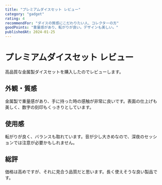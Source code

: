 ```yaml
---
title: "プレミアムダイスセット レビュー"
category: "gadget"
rating: 4
recommendFor: "ダイスの質感にこだわりたい人、コレクターの方"
goodPoints: "重量感があり、転がりが良い。デザインも美しい。"
publishedAt: 2024-01-25
---
```


# プレミアムダイスセット レビュー

高品質な金属製ダイスセットを購入したのでレビューします。

## 外観・質感

金属製で重量感があり、手に持った時の感触が非常に良いです。表面の仕上げも美しく、数字の刻印もくっきりとしています。

## 使用感

転がりが良く、バランスも取れています。音が少し大きめなので、深夜のセッションでは注意が必要かもしれません。

## 総評

価格は高めですが、それに見合う品質だと思います。長く使えそうな良い製品です。
